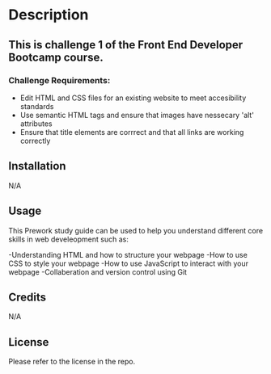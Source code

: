 # <Prework Study Guide Webpage>

# Description

## This is challenge 1 of the Front End Developer Bootcamp course.

### Challenge Requirements:

- Edit HTML and CSS files for an existing website to meet accesibility standards
- Use semantic HTML tags and ensure that images have nessecary 'alt' attributes
- Ensure that title elements are corrrect and that all links are working correctly

## Installation

N/A

## Usage

This Prework study guide can be used to help you understand different core skills in web develeopment such as:

-Understanding HTML and how to structure your webpage
-How to use CSS to style your webpage
-How to use JavaScript to interact with your webpage
-Collaberation and version control using Git

## Credits

N/A

## License

Please refer to the license in the repo.


